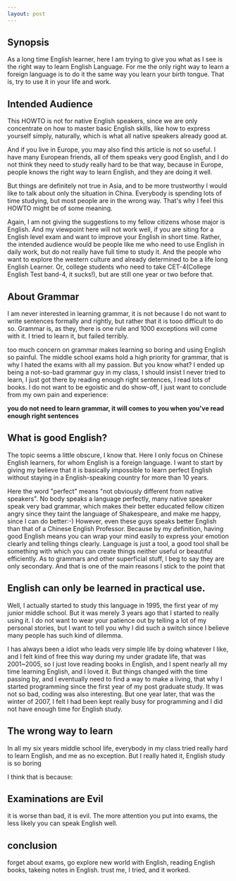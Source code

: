 ```yaml
---
layout: post
---
```

## Synopsis
As a long time English learner, here I am trying to give you what as I
see is the right way to learn English Language.
For me the only right way to learn a foreign language is to do it the
same way you learn your birth tongue. That is, try to use it in your
life and work. 

## Intended Audience
This HOWTO is not for native English speakers, since we are only
concentrate on how to master basic English skills, like how to express
yourself simply, naturally, which is what all native
speakers already good at.

And if you live in Europe, you may also find this article is not so
useful. I have many European friends, all of them speaks very
good English, and I do not think they need to study really hard to be
that way, because in Europe, people knows the right way to learn
English, and they are doing it well.

But things are definitely not true in Asia, and to be more trustworthy
I would like to talk about only the situation in China. Everybody is spending lots of
time studying, but most people are in the wrong way. That's why I feel
this HOWTO might be of some meaning.

Again, I am not giving the suggestions to my fellow citizens whose
major is English. And my viewpoint here will not work well,  if you
are siting for a English level exam and want to improve your English
in short time. Rather, the intended audience would be people like
me who need to use English in daily work, but do not really have
full time to study it. And the people who want to explore the western
culture and already determined to be a life long English Learner. Or,
college students who need to take CET-4(College English Test band-4,
it sucks!), but are still one year or two before that.

## About  Grammar 
I am never interested in learning grammar, it is not because I do not want to 
write sentences formally and rightly, but rather that it is tooo
difficult to do so. Grammar is, as they, there is one rule
and 1000 exceptions will come with it. I tried to learn it, but failed
terribly.

too much concern on grammar makes learning so
boring and using English so painful. The middle school exams hold a
high priority for grammar, that is why I hated the exams with all my
passion. But you know what? I ended up being a not-so-bad grammar guy
in my class, I should insist I never tried to learn, I just got there
by reading enough right sentences, I read lots of books. I do not want
to be egoistic and do show-off, I just want to conclude from my own
pain and experience:

__you do not need to learn grammar, it will comes to you when you've
read enough right sentences__ 

## What is good English?
The topic seems a little obscure, I know that. Here I only focus on
Chinese English learners, for whom English is a foreign language. I
want to start by giving my believe that it is basically impossible to
learn perfect English without staying in a English-speaking country
for more than 10 years. 

Here the word "perfect" means "not obviously different
from native speakers". No body speaks a language perfectly, many native
speaker speak very bad grammar, which makes their better educated
fellow citizen angry since they taint the language of Shakespeare, and
make me happy, since I can do better:-) However, even these guys
speaks better English than that of a Chinese English
Professor. Because by my definition, having good English means you can
wrap your mind easily to express your emotion clearly and telling
things clearly. Language is just a tool, a good tool shall be
something with which you can create things neither useful or
beautiful efficiently. As to grammars and other superficial stuff, I
beg to say they are only secondary. And that is one of the main
reasons I stick to the point that 

## English can only be learned in practical use.     
Well, I actually started to study this language in 1995, the first
year of my junior middle school. But it was merely 3 years ago that I
started to really using it. I do not want to wear your patience out by
telling a lot of my personal stories, but I want to tell you why I did
such a switch since I believe many people has such kind of dilemma.

I has always been a idiot who leads very simple life by doing whatever
I like, and I felt kind of free this way during my under gradate life,
that was 2001~2005, so I just love reading books in English, and I
spent nearly all my time learning English, and I loved it. But things
changed with the time passing by, and I eventually need to find a way
to make a living, that why I started programming since the first year
of my post graduate study. It was not so bad, coding was also
interesting. But one year later, that was the winter of 2007, I felt I
had been kept really busy for programming and I did not have enough time
for English study.    

## The wrong way to learn
In all my six years middle school life, everybody in my class tried
really hard to learn English, and me as no exception. But I really
hated it, English study is so boring

I think that is because:

## Examinations are Evil

it is worse than bad, it is evil. The more attention you put into exams, the less likely you can speak English well.

## conclusion

forget about exams, go explore new world with English, reading English books,
takeing notes in English. trust me, I tried, and it worked.

